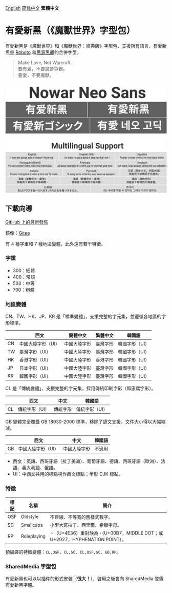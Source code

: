 [English](README.md) [简体中文](README-Hans.md) **繁體中文**

# 有愛新黑（《魔獸世界》字型包）

有愛新黑是《魔獸世界》和《魔獸世界：經典版》字型包，支援所有語言。有愛新黑是 [Roboto](https://github.com/google/roboto) 和[思源黑體](https://github.com/adobe-fonts/source-han-sans)的合併字型。

> Make Love, Not Warcraft.<br>
> 要有爱，不要魔兽争霸。<br>
> 要愛，不要魔獸。

![有愛新黑](poster/heading.png)

![多語言支援](poster/multilingual.png)

## 下載向導

[GitHub 上的最新發佈](https://github.com/nowar-fonts/Nowar-Neo-Sans/releases)

鏡像：[Gitee](https://gitee.com/nowar-fonts/Nowar-Neo-Sans)

有 4 種字重和 7 種地區變體，此外還有若干特徵。

### 字重

* 300：細體
* 400：常規
* 500：中等
* 700：粗體

### 地區變體

CN、TW、HK、JP、KR 是「標準變體」，支援完整的字元集，並遵循各地區的字形標準。

|    | 西文              | 簡體中文     | 繁體中文 | 韓國語        |
| -- | ------------------| ------------ | -------- | ------------- |
| CN | 中國大陸字形（UI）| 中國大陸字形 | 臺灣字形 | 韓國字形（UI）|
| TW | 臺灣字形（UI）    | 中國大陸字形 | 臺灣字形 | 韓國字形（UI）|
| HK | 香港字形（UI）    | 中國大陸字形 | 香港字形 | 韓國字形（UI）|
| JP | 日本字形（UI）    | 中國大陸字形 | 臺灣字形 | 韓國字形（UI）|
| KR | 韓國字形（UI）    | 中國大陸字形 | 臺灣字形 | 韓國字形（UI）|

CL 是「傳統變體」，支援完整的字元集，採用傳統印刷字形（即康熙字形）。

|     | 西文                      | 中文     | 韓國語        |
| --- | ------------------------- | -------- | ------------- |
| CL  | 傳統字形（UI）            | 傳統字形 | 傳統字形（UI）|

GB 變體完全覆蓋 GB 18030-2000 標準，移除了諺文支援，文件大小得以大幅縮減。

|    | 西文              | 中文         | 韓國語 |
| -- | ----------------- | ------------ | ------ |
| GB | 中國大陸字形（UI）| 中國大陸字形 | 不適用 |

* 西文：英語、西班牙語（拉丁美洲）、葡萄牙語、德語、西班牙語（歐洲）、法語、義大利語、俄語。
* UI：中西文共用的標點視作西文標點；半形 CJK 標點。

### 特徵

| 標記 | 名稱        | 簡介                                                                            |
| ---- | ----------- | ------------------------------------------------------------------------------- |
| OSF  | Oldstyle    | 不齊線、不等寬的舊樣式數字。                                                    |
| SC   | Smallcaps   | 小型大寫拉丁、西里爾、希臘字母。                                                |
| RP   | Roleplaying | `丶`（U+4E36）重對映為 `·`（U+00B7，MIDDLE DOT；或 U+2027，HYPHENATION POINT）。|

預編譯的特徵變體：`CL,OSF`、`CL,SC`、`CL,OSF,SC`、`GB,RP`。

### SharedMedia 字型包

有愛新黑也可以以插件的形式安裝（**很大！**），啓用之後會向 SharedMedia 登錄有愛新黑字體。
